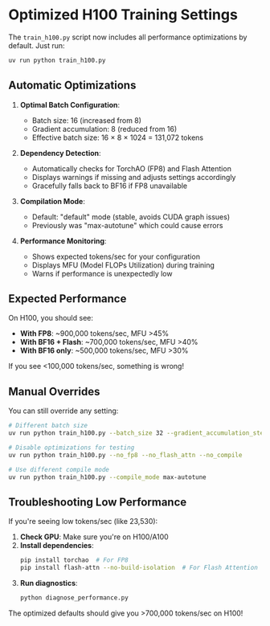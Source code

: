 # Optimized H100 Training Settings

The `train_h100.py` script now includes all performance optimizations by default. Just run:

```bash
uv run python train_h100.py
```

## Automatic Optimizations

1. **Optimal Batch Configuration**:
   - Batch size: 16 (increased from 8)
   - Gradient accumulation: 8 (reduced from 16)
   - Effective batch size: 16 × 8 × 1024 = 131,072 tokens

2. **Dependency Detection**:
   - Automatically checks for TorchAO (FP8) and Flash Attention
   - Displays warnings if missing and adjusts settings accordingly
   - Gracefully falls back to BF16 if FP8 unavailable

3. **Compilation Mode**:
   - Default: "default" mode (stable, avoids CUDA graph issues)
   - Previously was "max-autotune" which could cause errors

4. **Performance Monitoring**:
   - Shows expected tokens/sec for your configuration
   - Displays MFU (Model FLOPs Utilization) during training
   - Warns if performance is unexpectedly low

## Expected Performance

On H100, you should see:
- **With FP8**: ~900,000 tokens/sec, MFU >45%
- **With BF16 + Flash**: ~700,000 tokens/sec, MFU >40%
- **With BF16 only**: ~500,000 tokens/sec, MFU >30%

If you see <100,000 tokens/sec, something is wrong!

## Manual Overrides

You can still override any setting:
```bash
# Different batch size
uv run python train_h100.py --batch_size 32 --gradient_accumulation_steps 4

# Disable optimizations for testing
uv run python train_h100.py --no_fp8 --no_flash_attn --no_compile

# Use different compile mode
uv run python train_h100.py --compile_mode max-autotune
```

## Troubleshooting Low Performance

If you're seeing low tokens/sec (like 23,530):

1. **Check GPU**: Make sure you're on H100/A100
2. **Install dependencies**:
   ```bash
   pip install torchao  # For FP8
   pip install flash-attn --no-build-isolation  # For Flash Attention
   ```
3. **Run diagnostics**:
   ```bash
   python diagnose_performance.py
   ```

The optimized defaults should give you >700,000 tokens/sec on H100!